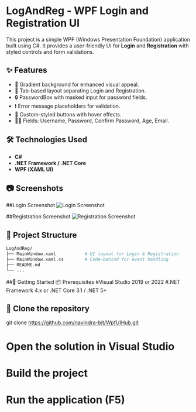 # LogAndReg - WPF Login and Registration UI

This project is a simple WPF (Windows Presentation Foundation) application built using C#. It provides a user-friendly UI for **Login** and **Registration** with styled controls and form validations.

## ✨ Features

- 🌈 Gradient background for enhanced visual appeal.
- 🧾 Tab-based layout separating Login and Registration.
- 🔒 PasswordBox with masked input for password fields.
- ❗ Error message placeholders for validation.
- 🎨 Custom-styled buttons with hover effects.
- 🧑‍💻 Fields: Username, Password, Confirm Password, Age, Email.

## 🛠 Technologies Used

- **C#**
- **.NET Framework / .NET Core**
- **WPF (XAML UI)**

## 📷 Screenshots

##Login Screenshot
![Login Screenshot]([screenshots/login.png](https://github.com/navindra-bit/WpfUIHub/blob/03ea653e8b9171fed9371c9e8a401c45f8b7077e/BasicLoginRegisterUI/Preview%20img%26vid/LoginImg.png))  

##Registration Screenshot
![Registration Screenshot]([screenshots/register.png](https://github.com/navindra-bit/WpfUIHub/blob/03ea653e8b9171fed9371c9e8a401c45f8b7077e/BasicLoginRegisterUI/Preview%20img%26vid/RegisterImg.png))


## 🧩 Project Structure

```bash
LogAndReg/
├── MainWindow.xaml           # UI layout for Login & Registration
├── MainWindow.xaml.cs        # Code-behind for event handling
├── README.md
└── ...
```
##🚀 Getting Started
📦 Prerequisites
 #Visual Studio 2019 or 2022
 #.NET Framework 4.x or .NET Core 3.1 / .NET 5+

## 🧪 Clone the repository
git clone https://github.com/navindra-bit/WpfUIHub.git

# Open the solution in Visual Studio
# Build the project
# Run the application (F5)


